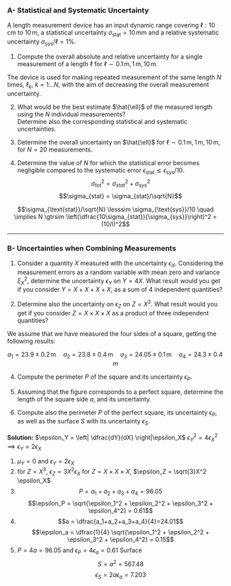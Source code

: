 
### A- Statistical and Systematic Uncertainty

A length measurement device has an input dynamic range covering $\ell : 10 \, \text{cm to } 10 \, \text{m}$, a statistical uncertainty $\sigma_{\text{stat}} = 10 \, \text{mm}$ and a relative systematic uncertainty $\sigma_{\text{sys}}/\ell = 1\%$.

1. Compute the overall absolute and relative uncertainty for a single measurement of a length $\ell$ for $\ell \sim 0.1 \, \text{m}, 1 \, \text{m}, 10 \, \text{m}$.

The device is used for making repeated measurement of the same length $N$ times, $\ell_k$, $k = 1 \dots N$, with the aim of decreasing the overall measurement uncertainty.

2. What would be the best estimate $\hat{\ell}$ of the measured length using the $N$ individual measurements?  
Determine also the corresponding statistical and systematic uncertainties.

3. Determine the overall uncertainty on $\hat{\ell}$ for $\ell \sim 0.1 \, \text{m}, 1 \, \text{m}, 10 \, \text{m}$, for $N = 20$ measurements.

4. Determine the value of $N$ for which the statistical error becomes negligible compared to the systematic error $\epsilon_{\text{stat}} \lesssim \epsilon_{\text{sys}}/10$.
$$\sigma_{tot}^2 = \sigma_{stat}^2 + \sigma_{sys}^2$$
$$\sigma_{stat} = \sigma_{stat}/\sqrt{N}$$

$$\sigma_{\text{stat}}/\sqrt{N} \lesssim \sigma_{\text{sys}}/10 \quad \implies N \gtrsim \left(\dfrac{10\sigma_{stat}}{\sigma_{sys}}\right)^2 = (10/l)^2$$

---

### B- Uncertainties when Combining Measurements

1. Consider a quantity $X$ measured with the uncertainty $\epsilon_X$. Considering the measurement errors as a random variable with mean zero and variance $\xi_X^2$, determine the uncertainty $\epsilon_Y$ on $Y = 4X$.
What result would you get if you consider $Y = X + X + X + X$, as a sum of 4 independent quantities?

2. Determine also the uncertainty on $\epsilon_Z$ on $Z = X^3$. What result would you get if you consider $Z = X \times X \times X$ as a product of three independent quantities?

We assume that we have measured the four sides of a square, getting the following results:

$$ a_1 = 23.9 \pm 0.2 \, \text{m} \quad a_2 = 23.8 \pm 0.4 \, \text{m} \quad a_3 = 24.05 \pm 0.1 \, \text{m} \quad a_4 = 24.3 \pm 0.4 \, \text{m} $$

4. Compute the perimeter $P$ of the square and its uncertainty $\epsilon_P$.

5. Assuming that the figure corresponds to a perfect square, determine the length of the square side $a$, and its uncertainty.

6. Compute also the perimeter $P$ of the perfect square, its uncertainty $\epsilon_P$, as well as the surface $S$ with its uncertainty $\epsilon_S$.

**Solution:**
$\epsilon_Y = \left| \dfrac{dY}{dX} \right|\epsilon_X$
$\epsilon_Y^2 = 4\epsilon_X^2 \implies \epsilon_Y = 2\epsilon_X$ 
1. $\mu_Y = 0$ and $\epsilon_Y = 2\epsilon_X$
2. for $Z = X^3$, $\epsilon_Z = 3X^2\epsilon_X$
	for $Z= X \times X \times X$, $\epsilon_Z = \sqrt{3}X^2 \epsilon_X$ 
4. $$P = a_1 + a_2 + a_3 + a_4 = 96.05$$$$\epsilon_P = \sqrt{\epsilon_1^2 + \epsilon_2^2 + \epsilon_3^2 + \epsilon_4^2} = 0.61$$
5. $$a = \dfrac{a_1+a_2+a_3+a_4}{4}=24.01$$
$$\epsilon_a = \dfrac{1}{4} \sqrt{\epsilon_1^2 + \epsilon_2^2 + \epsilon_3^2 + \epsilon_4^2} = 0.15$$
6. $P=4a = 96.05$ and $\epsilon_P = 4\epsilon_a = 0.61$
Surface 
$$S = a^2 = 567.48$$
$$\epsilon_S = 2a\epsilon_a = 7.203$$

